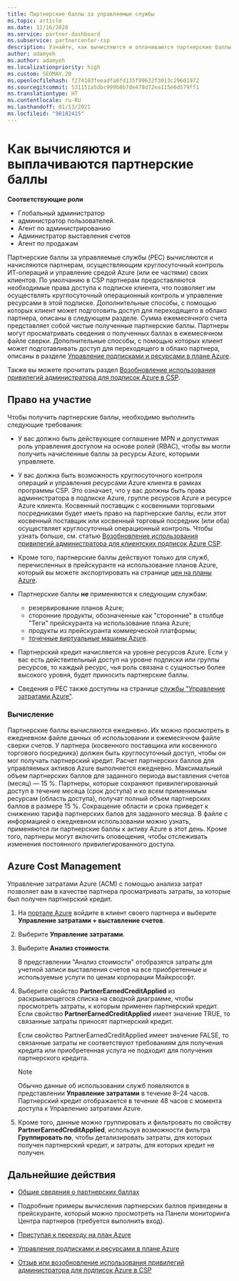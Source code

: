 ```yaml
---
title: Партнерские баллы за управляемые службы
ms.topic: article
ms.date: 12/16/2020
ms.service: partner-dashboard
ms.subservice: partnercenter-csp
description: Узнайте, как вычисляются и оплачиваются партнерские баллы (PEC) за управляемые службы для партнеров Майкрософт и как определяется соответствие требованиям для их получения.
author: adamyeh
ms.author: adamyeh
ms.localizationpriority: high
ms.custom: SEOMAY.20
ms.openlocfilehash: f274103feeadfa6fd135f99632f3013c29601972
ms.sourcegitcommit: 531151a5dbc999b8b7de478d72ea115e6d579ff1
ms.translationtype: HT
ms.contentlocale: ru-RU
ms.lasthandoff: 01/13/2021
ms.locfileid: "98182415"
---
```

# <a name="how-the-partner-earned-credit-is-calculated-and-paid"></a>Как вычисляются и выплачиваются партнерские баллы

**Соответствующие роли**

- Глобальный администратор
- администратор пользователей.
- Агент по администрированию
- Администратор выставления счетов
- Агент по продажам

Партнерские баллы за управляемые службы (PEC) вычисляются и начисляются партнерам, осуществляющим круглосуточный контроль ИТ-операций и управление средой Azure (или ее частями) своих клиентов. По умолчанию в CSP партнерам предоставляются необходимые права доступа к подписке клиента, что позволяет им осуществлять круглосуточный операционный контроль и управление ресурсами в этой подписке. Дополнительные способы, с помощью которых клиент может подготовить доступ для переходящего в облако партнера, описаны в следующем разделе. Сумма ежемесячного счета представляет собой чистые полученные партнерские баллы. Партнеры могут просматривать сведения о полученных баллах в ежемесячном файле сверки. Дополнительные способы, с помощью которых клиент может подготавливать доступ для переходящего в облако партнера, описаны в разделе [Управление подписками и ресурсами в плане Azure](azure-plan-manage.md).

Также вы можете прочитать раздел [Возобновление использования привилегий администратора для подписок Azure в CSP](revoke-reinstate-csp.md).

## <a name="eligibility"></a>Право на участие

Чтобы получить партнерские баллы, необходимо выполнить следующие требования: 

- У вас должно быть действующее соглашение MPN и допустимая роль управления доступом на основе ролей (RBAC), чтобы вы могли получить начисленные баллы за ресурсы Azure, которыми управляете.

- У вас должна быть возможность круглосуточного контроля операций и управления ресурсами Azure клиента в рамках программы CSP. Это означает, что у вас должны быть права администратора в подписке Azure, группе ресурсов Azure и ресурсе Azure клиента. Косвенный поставщик с косвенными торговыми посредниками будет иметь право на партнерские баллы, если этот косвенный поставщик или косвенный торговый посредник (или оба) осуществляет круглосуточный операционный контроль. Чтобы узнать больше, см. статью [Возобновление использования привилегий администратора для клиентских подписок Azure CSP](./revoke-reinstate-csp.md).

- Кроме того, партнерские баллы действуют только для служб, перечисленных в прейскуранте на использование планов Azure, который вы можете экспортировать на странице [цен на планы Azure](https://partner.microsoft.com/commerce/sales).

- Партнерские баллы **не** применяются к следующим службам:
    - резервирование планов Azure;
    - сторонние продукты, обозначенные как "сторонние" в столбце "Теги" прейскуранта на использование плана Azure;
    - продукты из прейскуранта коммерческой платформы;
    - [точечные виртуальные машины Azure](https://partner.microsoft.com/resources/collection/azure-spot-in-csp#/).

- Партнерский кредит начисляется на уровне ресурсов Azure. Если у вас есть действительный доступ на уровне подписки или группы ресурсов, то каждый ресурс, чья роль связана с сущностью более высокого уровня, будет приносить партнерские баллы.

- Сведения о PEC также доступны на странице [службы "Управление затратами Azure"](/azure/cost-management-billing/costs/get-started-partners).

### <a name="calculation"></a>Вычисление

Партнерские баллы вычисляются ежедневно. Их можно просмотреть в ежедневном файле данных об использовании и ежемесячном файле сверки счетов. У партнера (косвенного поставщика или косвенного торгового посредника) должен быть круглосуточный доступ, чтобы он мог получать партнерский кредит. Расчет партнерских баллов для управляемых активов Azure выполняется ежедневно. Максимальный объем партнерских баллов для заданного периода выставления счетов (месяц) — 15 %. Партнеры, которые сохраняют привилегированный доступ в течение месяца (срок доступа) и ко всем применимым ресурсам (область доступа), получат полный объем партнерских баллов в размере 15 %. Сокращение области и срока приведет к снижению тарифа партнерских балов для заданного месяца. В файле с информацией о ежедневном использовании можно узнать, применяются ли партнерские баллы к активу Azure в этот день. Кроме того, партнеры могут включить оповещения, чтобы отслеживать изменения постоянного привилегированного доступа.

## <a name="azure-cost-management"></a>Azure Cost Management

Управление затратами Azure (ACM) с помощью анализа затрат позволяет вам в качестве партнера просматривать затраты, за которые был получен партнерский кредит.  

1. На [портале Azure](https://portal.azure.com) войдите в клиент своего партнера и выберите **Управление затратами + выставление счетов**.

2. Выберите **Управление затратами**.

3. Выберите **Анализ стоимости**.

   В представлении "Анализ стоимости" отобразятся затраты для учетной записи выставления счетов на все приобретенные и используемые услуги по ценам корпорации Майкрософт.

4. Выберите свойство **PartnerEarnedCreditApplied** из раскрывающегося списка на сводной диаграмме, чтобы просмотреть затраты, к которым применен партнерский кредит. Если свойство **PartnerEarnedCreditApplied** имеет значение TRUE, то связанные затраты приносят партнерский кредит. 

   Если свойство PartnerEarnedCreditApplied имеет значение FALSE, то связанные затраты не соответствуют требованиям для получения кредита или приобретенная услуга не подходит для получения партнерского кредита.

   >[!NOTE] 
   >Обычно данные об использовании служб появляются в представлении **Управление затратами** в течение 8–24 часов. Партнерский кредит отображается в течение 48 часов с момента доступа к Управлению затратами Azure.

5. Кроме того, данные можно группировать и фильтровать по свойству **PartnerEarnedCreditApplied**, используя возможности фильтра **Группировать по**, чтобы детализировать затраты, для которых получен партнерский кредит, и затраты, для которых кредит не получен.

## <a name="next-steps"></a>Дальнейшие действия

- [Общие сведения о партнерских баллах](partner-earned-credit.md)

- Подробные примеры вычисления партнерских баллов приведены в прейскуранте, который можно просмотреть на Панели мониторинга Центра партнеров (требуется выполнить вход).

- [Приступая к переходу на план Azure](azure-plan-get-started.md)

- [Управление подписками и ресурсами в плане Azure](azure-plan-manage.md)

- [Отзыв или возобновление использования привилегий администратора для подписок Azure в CSP](revoke-reinstate-csp.md)